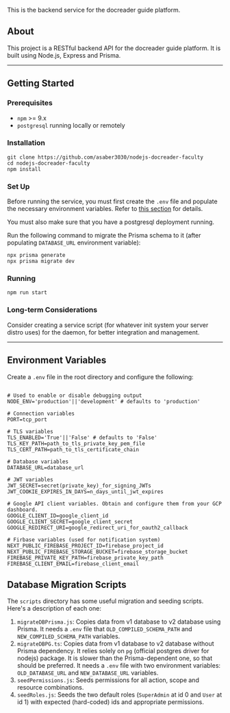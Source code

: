 This is the backend service for the docreader guide platform.

## About

This project is a RESTful backend API for the docreader guide platform.
It is built using Node.js, Express and Prisma.

---

## Getting Started

### Prerequisites

- `npm` >= 9.x
- `postgresql` running locally or remotely

### Installation

```
git clone https://github.com/asaber3030/nodejs-docreader-faculty
cd nodejs-docreader-faculty
npm install
```

### Set Up

Before running the service, you must first create the `.env` file and populate the necessary environment variables. Refer to [this section](#environment-variables) for details.

You must also make sure that you have a postgresql deployment running.

Run the following command to migrate the Prisma schema to it (after populating `DATABASE_URL` environment variable):

```
npx prisma generate
npx prisma migrate dev
```

### Running

```
npm run start
```

### Long-term Considerations

Consider creating a service script (for whatever init system your server distro uses) for the daemon, for better integration and management.

---

## Environment Variables

Create a `.env` file in the root directory and configure the following:

```env

# Used to enable or disable debugging output
NODE_ENV='production'||'development' # defaults to 'production'

# Connection variables
PORT=tcp_port

# TLS variables
TLS_ENABLED='True'||'False' # defaults to 'False'
TLS_KEY_PATH=path_to_tls_private_key_pem_file
TLS_CERT_PATH=path_to_tls_certificate_chain

# Database variables
DATABASE_URL=database_url

# JWT variables
JWT_SECRET=secret(private_key)_for_signing_JWTs
JWT_COOKIE_EXPIRES_IN_DAYS=n_days_until_jwt_expires

# Google API client variables. Obtain and configure them from your GCP dashboard.
GOOGLE_CLIENT_ID=google_client_id
GOOGLE_CLIENT_SECRET=google_client_secret
GOOGLE_REDIRECT_URI=google_redirect_uri_for_oauth2_callback

# Firbase variables (used for notification system)
NEXT_PUBLIC_FIREBASE_PROJECT_ID=firebase_project_id
NEXT_PUBLIC_FIREBASE_STORAGE_BUCKET=firebase_storage_bucket
FIREBASE_PRIVATE_KEY_PATH=firebase_private_key_path
FIREBASE_CLIENT_EMAIL=firebase_client_email
```

## Database Migration Scripts

The `scripts` directory has some useful migration and seeding scripts. Here's a description of each one:

1. `migrateDBPrisma.js`: Copies data from v1 database to v2 database using Prisma. It needs a `.env` file that `OLD_COMPILED_SCHEMA_PATH` and `NEW_COMPILED_SCHEMA_PATH` variables.
2. `migrateDBPG.ts`: Copies data from v1 database to v2 database without Prisma dependency. It relies solely on `pg` (official postgres driver for nodejs) package. It is slower than the Prisma-dependent one, so that should be preferred. It needs a `.env` file with two environment variables: `OLD_DATABASE_URL` and `NEW_DATABASE_URL` variables.
3. `seedPermissions.js`: Seeds permissions for all action, scope and resource combinations.
4. `seedRoles.js`: Seeds the two default roles (`SuperAdmin` at id 0 and `User` at id 1) with expected (hard-coded) ids and appropriate permissions.
